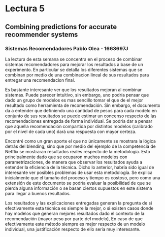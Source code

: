 # Lectura 5
## Combining predictions for accurate recommender systems
### Sistemas Recomendadores Pablo Olea - 1663697J

La lectura de esta semana se concentra en el proceso de combinar sistemas recomendadores para mejorar los resultados a base de un experimento. 
En particular se detalla los diferentes sistemas que se combinan por medio de una combinacion lineal
de sus resultados para entregar una recomendacion final.

Es bastante interesante ver que los resultados mejoran al combinar sistemas. Puede parecer intuitivo, sin embargo, uno podría pensar que dado un grupo de modelos es mas sencillo tomar el que de el mejor resultado como herramienta de recomendación. Sin embargo, el documento da a entender que definiendo una cantidad de pesos para cada modelo en conjunto de sus resultados se puede estimar un concenso respecto de las recomendaciones entregada de forma individual. Se podría dar a pensar que aquella recomendación compartida por distintos modelos (calibrado por el nivel de cada uno) dará una respuesta con mayor certeza.

Encontré como un gran aporte el que no únicamente se mostrara la lógica detrás del blending, sino que por medio del ejemplo de la competencia de Netflix se mostraran resultados reales respecto de la metodología. Esto principalmente dado que se ocuparon muchos modelos con parametrizaciones, de manera que observar los resultados ayuda a entender la eficiencia de la técnica. Dicho lo anterior, habría sido igual de interesante ver posibles problemas de usar esta metodología. Se explica inicialmente que el tamaño del proceso y tiempo es costoso, pero como una extensión de este documento se podría evaluar la posibilidad de que se pierda alguna información o se basan ciertos supuestos en este sistema para llegar a buenos resultados.

Los resultados y las explicaciones entregadas generan la pregunta de si efectivamente esta técnica es siempre la mejor, o si existen casos donde hay modelos que generan mejores resultados dado el contexto de la recomendación (mayor peso por parte del modelo), En caso de que efectivamente este método siempre es mejor respecto de un modelo individual, una justificación respecto de ello sería muy interesante.

